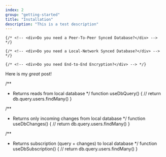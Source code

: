 ```yaml
---
index: 2
group: "getting-started"
title: "Installation"
description: "This is a test description"
---
```


    {/* <!-- <div>Do you need a Peer-To-Peer Synced Database?</div> --> */}

    {/* <!-- <div>Do you need a Local-Network Synced Database?</div> --> */}

    {/* <!-- <div>Do you need End-to-End Encryption?</div> --> */}

Here is my _great_ post!

/\*\*

- Returns reads from local database
  \*/
  function useDbQuery() {
  // return db.query.users.findMany()
  }

/\*\*

- Returns only incoming changes from local database
  \*/
  function useDbChanges() {
  // return db.query.users.findMany()
  }

/\*\*

- Returns subscription (query + changes) to local database
  \*/
  function useDbSubscription() {
  // return db.query.users.findMany()
  }
